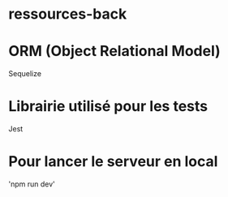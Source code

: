 # ressources-back

# ORM (Object Relational Model)
Sequelize

# Librairie utilisé pour les tests 
Jest 

# Pour lancer le serveur en local
'npm run dev'